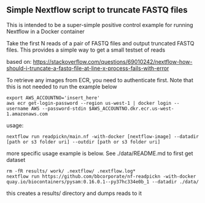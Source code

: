 ## Simple Nextflow script to truncate FASTQ files ##

This is intended to be a super-simple positive control example for running Nextflow in a Docker container

Take the first N reads of a pair of FASTQ files and output truncated FASTQ files.
This provides a simple way to get a small testset of reads

based on:
https://stackoverflow.com/questions/69010242/nextflow-how-should-i-truncate-a-fastq-file-at-line-x-process-fails-with-error

To retrieve any images from ECR, you need to authenticate first.  Note that this is not needed to run the example below
```
export AWS_ACCOUNTNO='insert_here'
aws ecr get-login-password --region us-west-1 | docker login --username AWS --password-stdin $AWS_ACCOUNTNO.dkr.ecr.us-west-1.amazonaws.com
```

usage:
```
nextflow run readpickn/main.nf -with-docker [nextflow-image] --datadir [path or s3 folder uri] --outdir [path or s3 folder uri]
```

more specific usage example is below.  See ./data/README.md to first get dataset
```
rm -fR results/ work/ .nextflow/ .nextflow.log*
nextflow run https://github.com/bbcorporate/nf-readpickn -with-docker quay.io/biocontainers/pysam:0.16.0.1--py37hc334e0b_1 --datadir ./data/
```
this creates a results/ directory and dumps reads to it

